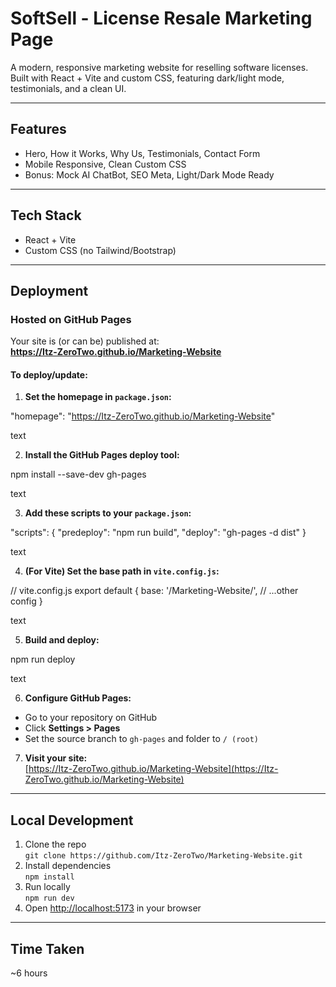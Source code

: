 # SoftSell - License Resale Marketing Page

A modern, responsive marketing website for reselling software licenses.  
Built with React + Vite and custom CSS, featuring dark/light mode, testimonials, and a clean UI.

---

## Features

- Hero, How it Works, Why Us, Testimonials, Contact Form
- Mobile Responsive, Clean Custom CSS
- Bonus: Mock AI ChatBot, SEO Meta, Light/Dark Mode Ready

---

## Tech Stack

- React + Vite
- Custom CSS (no Tailwind/Bootstrap)

---

## Deployment

### Hosted on GitHub Pages

Your site is (or can be) published at:  
**https://Itz-ZeroTwo.github.io/Marketing-Website**

#### To deploy/update:

1. **Set the homepage in `package.json`:**

"homepage": "https://Itz-ZeroTwo.github.io/Marketing-Website"

text

2. **Install the GitHub Pages deploy tool:**

npm install --save-dev gh-pages

text

3. **Add these scripts to your `package.json`:**

"scripts": {
"predeploy": "npm run build",
"deploy": "gh-pages -d dist"
}

text

4. **(For Vite) Set the base path in `vite.config.js`:**

// vite.config.js
export default {
base: '/Marketing-Website/',
// ...other config
}

text

5. **Build and deploy:**

npm run deploy

text

6. **Configure GitHub Pages:**
- Go to your repository on GitHub
- Click **Settings > Pages**
- Set the source branch to `gh-pages` and folder to `/ (root)`

7. **Visit your site:**  
[https://Itz-ZeroTwo.github.io/Marketing-Website](https://Itz-ZeroTwo.github.io/Marketing-Website)

---

## Local Development

1. Clone the repo  
`git clone https://github.com/Itz-ZeroTwo/Marketing-Website.git`
2. Install dependencies  
`npm install`
3. Run locally  
`npm run dev`
4. Open [http://localhost:5173](http://localhost:5173) in your browser

---

## Time Taken

~6 hours
